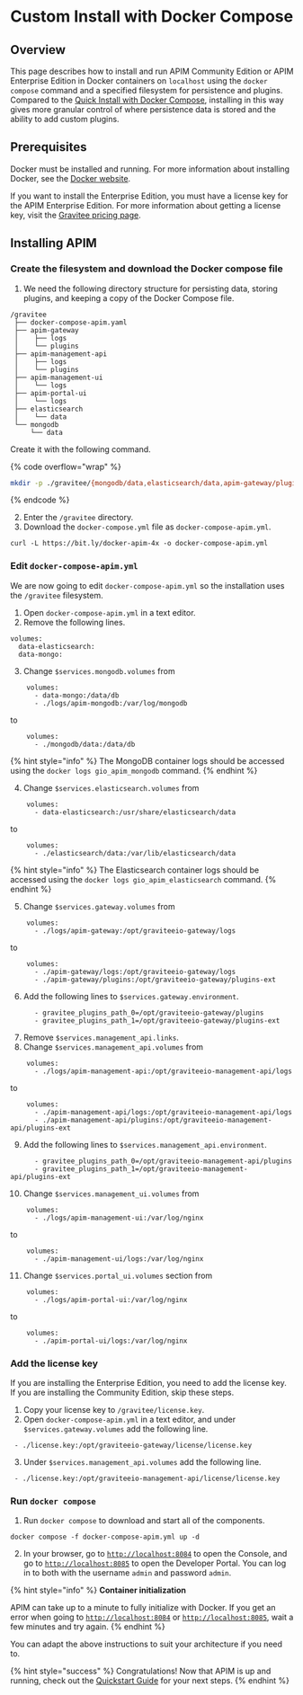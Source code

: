 # Custom Install with Docker Compose

## Overview

This page describes how to install and run APIM Community Edition or APIM Enterprise Edition in Docker containers on `localhost` using the `docker compose` command and a specified filesystem for persistence and plugins. Compared to the [Quick Install with Docker Compose](quick-install-with-docker-compose.md), installing in this way gives more granular control of where persistence data is stored and the ability to add custom plugins.

## Prerequisites

Docker must be installed and running. For more information about installing Docker, see the [Docker website](https://www.docker.com/).

If you want to install the Enterprise Edition, you must have a license key for the APIM Enterprise Edition. For more information about getting a license key, visit the [Gravitee pricing page](https://www.gravitee.io/pricing).

## Installing APIM

### Create the filesystem and download the Docker compose file

1. We need the following directory structure for persisting data, storing plugins, and keeping a copy of the Docker Compose file.

```
/gravitee
 ├── docker-compose-apim.yaml
 ├── apim-gateway
 │    ├── logs
 │    └── plugins
 ├── apim-management-api
 │    ├── logs
 │    └── plugins
 ├── apim-management-ui
 │    └── logs
 ├── apim-portal-ui
 │    └── logs
 ├── elasticsearch
 │    └── data
 └── mongodb
     └── data
```

Create it with the following command.

{% code overflow="wrap" %}
```sh
mkdir -p ./gravitee/{mongodb/data,elasticsearch/data,apim-gateway/plugins,apim-gateway/logs,apim-management-api/plugins,apim-management-api/logs,apim-management-ui/logs,apim-portal-ui/logs}
```
{% endcode %}

2. Enter the `/gravitee` directory.
3. Download the `docker-compose.yml` file as `docker-compose-apim.yml`.

```
curl -L https://bit.ly/docker-apim-4x -o docker-compose-apim.yml
```

### Edit `docker-compose-apim.yml`

We are now going to edit `docker-compose-apim.yml` so the installation uses the `/gravitee` filesystem.

1. Open `docker-compose-apim.yml` in a text editor.
2. Remove the following lines.

```
volumes:
  data-elasticsearch:
  data-mongo:
```

3. Change `$services.mongodb.volumes` from

```
    volumes:
      - data-mongo:/data/db
      - ./logs/apim-mongodb:/var/log/mongodb
```

to

```
    volumes:
      - ./mongodb/data:/data/db
```

{% hint style="info" %}
The MongoDB container logs should be accessed using the `docker logs gio_apim_mongodb` command.
{% endhint %}

4. Change `$services.elasticsearch.volumes` from

```
    volumes:
      - data-elasticsearch:/usr/share/elasticsearch/data
```

to

```
    volumes:
      - ./elasticsearch/data:/var/lib/elasticsearch/data
```

{% hint style="info" %}
The Elasticsearch container logs should be accessed using the `docker logs gio_apim_elasticsearch` command.
{% endhint %}

5. Change `$services.gateway.volumes` from

```
    volumes:
      - ./logs/apim-gateway:/opt/graviteeio-gateway/logs
```

to

```
    volumes:
      - ./apim-gateway/logs:/opt/graviteeio-gateway/logs
      - ./apim-gateway/plugins:/opt/graviteeio-gateway/plugins-ext
```

6. Add the following lines to `$services.gateway.environment`.

```
      - gravitee_plugins_path_0=/opt/graviteeio-gateway/plugins
      - gravitee_plugins_path_1=/opt/graviteeio-gateway/plugins-ext
```

7. Remove `$services.management_api.links`.
8. Change `$services.management_api.volumes` from

```
    volumes:
      - ./logs/apim-management-api:/opt/graviteeio-management-api/logs
```

to

```
    volumes:
      - ./apim-management-api/logs:/opt/graviteeio-management-api/logs
      - ./apim-management-api/plugins:/opt/graviteeio-management-api/plugins-ext
```

9. Add the following lines to `$services.management_api.environment`.

```
      - gravitee_plugins_path_0=/opt/graviteeio-management-api/plugins
      - gravitee_plugins_path_1=/opt/graviteeio-management-api/plugins-ext
```

10. Change `$services.management_ui.volumes` from

```
    volumes:
      - ./logs/apim-management-ui:/var/log/nginx
```

to

```
    volumes:
      - ./apim-management-ui/logs:/var/log/nginx
```

11. Change `$services.portal_ui.volumes` section from

```
    volumes:
      - ./logs/apim-portal-ui:/var/log/nginx
```

to

```
    volumes:
      - ./apim-portal-ui/logs:/var/log/nginx
```

### Add the license key

If you are installing the Enterprise Edition, you need to add the license key. If you are installing the Community Edition, skip these steps.

1. Copy your license key to `/gravitee/license.key`.
2. Open `docker-compose-apim.yml` in a text editor, and under `$services.gateway.volumes` add the following line.

```
 - ./license.key:/opt/graviteeio-gateway/license/license.key
```

3. Under `$services.management_api.volumes` add the following line.

```
 - ./license.key:/opt/graviteeio-management-api/license/license.key
```

### Run `docker compose`

1. Run `docker compose` to download and start all of the components.

```
docker compose -f docker-compose-apim.yml up -d
```

2. In your browser, go to [`http://localhost:8084`](http://localhost:8084/) to open the Console, and go to [`http://localhost:8085`](http://localhost:8085/) to open the Developer Portal. You can log in to both with the username `admin` and password `admin`.

{% hint style="info" %}
**Container initialization**

APIM can take up to a minute to fully initialize with Docker. If you get an error when going to [`http://localhost:8084`](http://localhost:8084/) or [`http://localhost:8085`](http://localhost:8085/), wait a few minutes and try again.
{% endhint %}

You can adapt the above instructions to suit your architecture if you need to.

{% hint style="success" %}
Congratulations! Now that APIM is up and running, check out the [Quickstart Guide](../../quickstart-guide.md) for your next steps.
{% endhint %}
